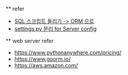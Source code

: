 ** refer 
  * [SQL 스크립트 돌리기 -> ORM 으로](https://eunjin3786.tistory.com/395)
  * [settings.py 분리 for Server config](https://wikidocs.net/75560)

** web server refer
 + https://www.pythonanywhere.com/pricing/
 + https://www.goorm.io/
 + https://aws.amazon.com/

